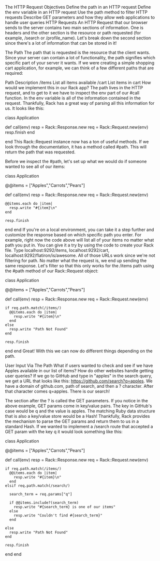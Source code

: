 The HTTP Request
Objectives
Define the path in an HTTP request
Define the env variable in an HTTP request
Use the path method to filter HTTP requests
Describe GET parameters and how they allow web applications to handle user queries
HTTP Requests
An HTTP Request that our browser sends to the server contains two main sections of information. One is headers and the other section is the resource or path requested (for example, /search or /profile_name). Let's break down the second section since there's a lot of information that can be stored in it!

The Path
The path that is requested is the resource that the client wants. Since your server can contain a lot of functionality, the path signifies which specific part of your server it wants. If we were creating a simple shopping cart application, for example, we can think of a few different paths that are required:

Path	Description
/items	List all items available
/cart	List items in cart
How would we implement this in our Rack app? The path lives in the HTTP request, and to get to it we have to inspect the env part of our #call function. In the env variable is all of the information contained in the request. Thankfully, Rack has a great way of parsing all this information for us. It looks like this:

class Application

  def call(env)
    resp = Rack::Response.new
    req = Rack::Request.new(env)
    resp.finish
  end
  
end
This Rack::Request instance now has a ton of useful methods. If we look through the documentation, it has a method called #path. This will return the path that was requested.

Before we inspect the #path, let's set up what we would do if someone wanted to see all of our items:

class Application

  @@items = ["Apples","Carrots","Pears"]

  def call(env)
    resp = Rack::Response.new
    req = Rack::Request.new(env)
    
    @@items.each do |item|
      resp.write "#{item}\n"
    end

    resp.finish
  end
end
If you're on a local environment, you can take it a step further and customize the response based on which specific path you enter. For example, right now the code above will list all of your items no matter what path you put in. You can give it a try by using the code to create your Rack file. Type localhost:9292/items, localhost:9292/cart, localhost:9292/flatiron/is/awesome. All of those URLs work since we're not filtering for path. No matter what the request is, we end up sending the same response. Let's filter so that this only works for the /items path using the #path method of our Rack::Request object:

class Application

  @@items = ["Apples","Carrots","Pears"]

  def call(env)
    resp = Rack::Response.new
    req = Rack::Request.new(env)

    if req.path.match(/items/)
      @@items.each do |item|
        resp.write "#{item}\n"
      end
    else
      resp.write "Path Not Found"
    end

    resp.finish
  end
end
Great! With this we can now do different things depending on the path.

User Input Via The Path
What if users wanted to check and see if we have Apples available in our list of items? How do other websites handle getting user queries? If we go to GitHub and type in "apples" in the search query, we get a URL that looks like this: https://github.com/search?q=apples. We have a domain of github.com, path of search, and then a ? character. After that character comes q=apples. There is our search!

The section after the ? is called the GET parameters. If you notice in the above example, GET params come in key/value pairs. The key in GitHub's case would be q and the value is apples. The matching Ruby data structure that is also a key/value store would be a Hash! Thankfully, Rack provides the mechanism to parse the GET params and return them to us in a standard Hash. If we wanted to implement a /search route that accepted a GET param with the key q it would look something like this:

class Application

  @@items = ["Apples","Carrots","Pears"]

  def call(env)
    resp = Rack::Response.new
    req = Rack::Request.new(env)

    if req.path.match(/items/)
      @@items.each do |item|
        resp.write "#{item}\n"
      end
    elsif req.path.match(/search/)

      search_term = req.params["q"]

      if @@items.include?(search_term)
        resp.write "#{search_term} is one of our items"
      else
        resp.write "Couldn't find #{search_term}"
      end

    else
      resp.write "Path Not Found"
    end

    resp.finish
  end
end